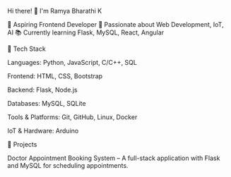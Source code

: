 Hi there! 👋 I'm Ramya Bharathi K

🚀 Aspiring Frontend Developer
🎯 Passionate about Web Development, IoT, AI
📚 Currently learning  Flask, MySQL, React, Angular

🔧 Tech Stack

Languages: Python, JavaScript, C/C++, SQL

Frontend: HTML, CSS, Bootstrap

Backend: Flask, Node.js

Databases: MySQL, SQLite

Tools & Platforms: Git, GitHub, Linux, Docker

IoT & Hardware: Arduino


📂 Projects

Doctor Appointment Booking System – A full-stack application with Flask and MySQL for scheduling appointments.




